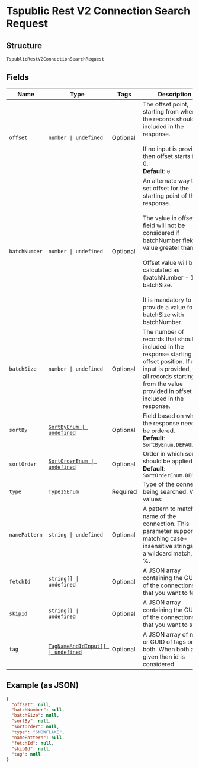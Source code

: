 
# Tspublic Rest V2 Connection Search Request

## Structure

`TspublicRestV2ConnectionSearchRequest`

## Fields

| Name | Type | Tags | Description |
|  --- | --- | --- | --- |
| `offset` | `number \| undefined` | Optional | The offset point, starting from where the records should be included in the response.<br><br>If no input is provided then offset starts from 0.<br>**Default**: `0` |
| `batchNumber` | `number \| undefined` | Optional | An alternate way to set offset for the starting point of the response.<br><br>The value in offset field will not be considered if batchNumber field has value greater than 0.<br><br>Offset value will be calculated as (batchNumber - 1) * batchSize.<br><br>It is mandatory to provide a value for batchSize with batchNumber. |
| `batchSize` | `number \| undefined` | Optional | The number of records that should be included in the response starting from offset position. If no input is provided, then all records starting from the value provided in offset is included in the response. |
| `sortBy` | [`SortByEnum \| undefined`](../../doc/models/sort-by-enum.md) | Optional | Field based on which the response needs to be ordered.<br>**Default**: `SortByEnum.DEFAULT` |
| `sortOrder` | [`SortOrderEnum \| undefined`](../../doc/models/sort-order-enum.md) | Optional | Order in which sortBy should be applied.<br>**Default**: `SortOrderEnum.DEFAULT` |
| `type` | [`Type15Enum`](../../doc/models/type-15-enum.md) | Required | Type of the connect being searched. Valid values: |
| `namePattern` | `string \| undefined` | Optional | A pattern to match the name of the connection. This parameter supports matching case-insensitive strings. For a wildcard match, use %. |
| `fetchId` | `string[] \| undefined` | Optional | A JSON array containing the GUIDs of the connections that you want to fetch. |
| `skipId` | `string[] \| undefined` | Optional | A JSON array containing the GUIDs of the connections that you want to skip. |
| `tag` | [`TagNameAndIdInput[] \| undefined`](../../doc/models/tag-name-and-id-input.md) | Optional | A JSON array of name or GUID of tags or both. When both are given then id is considered |

## Example (as JSON)

```json
{
  "offset": null,
  "batchNumber": null,
  "batchSize": null,
  "sortBy": null,
  "sortOrder": null,
  "type": "SNOWFLAKE",
  "namePattern": null,
  "fetchId": null,
  "skipId": null,
  "tag": null
}
```

